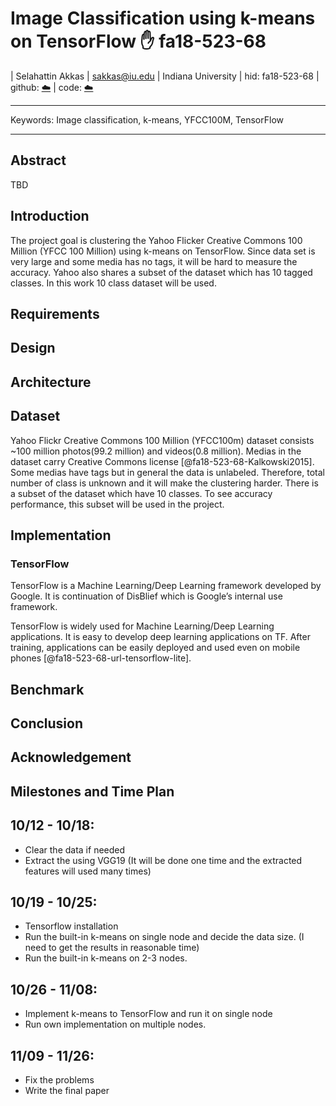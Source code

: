 # Image Classification using k-means on TensorFlow :hand: fa18-523-68

| Selahattin Akkas
| sakkas@iu.edu
| Indiana University
| hid: fa18-523-68
| github: [:cloud:](https://github.com/cloudmesh-community/fa18-523-68/blob/master/project-report/report.md)
| code: [:cloud:](TBD)

---

Keywords: Image classification, k-means, YFCC100M, TensorFlow

---

## Abstract

TBD

## Introduction


The project goal is clustering the Yahoo Flicker Creative Commons 100 Million (YFCC 100 Million) using k-means on TensorFlow. Since data set is very large and some media has no tags, it will be hard to measure the accuracy. Yahoo also shares a subset of the dataset which has 10 tagged classes. In this work 10 class dataset will be used.

## Requirements


## Design 


## Architecture


## Dataset

Yahoo Flickr Creative Commons 100 Million (YFCC100m) dataset consists ~100 million photos(99.2 million) and videos(0.8 million). Medias in the dataset carry Creative Commons license [@fa18-523-68-Kalkowski2015]. Some medias have tags but in general the data is unlabeled. Therefore, total number of class is unknown and it will make the clustering harder. There is a subset of the dataset which have 10 classes. To see accuracy performance, this subset will be used in the project.

## Implementation

### TensorFlow

TensorFlow is a Machine Learning/Deep Learning framework developed by Google. It is continuation of DisBlief which is Google’s internal use framework.

TensorFlow is widely used for Machine Learning/Deep Learning applications. It is easy to develop deep learning applications on TF. After training, applications can be easily deployed and used even on mobile phones [@fa18-523-68-url-tensorflow-lite].

## Benchmark

## Conclusion

## Acknowledgement

## Milestones and Time Plan

**10/12 - 10/18:**
--
* Clear the data if needed
* Extract the using VGG19  (It will be done one time and the extracted features will used many times) 

**10/19 - 10/25:**
--
* Tensorflow installation
* Run the  built-in k-means on single node and decide the data size. (I need to get the results in reasonable time)
* Run the built-in k-means on 2-3 nodes.

**10/26 - 11/08:**
--
* Implement k-means to TensorFlow and run it on single node
* Run own implementation on multiple nodes. 

**11/09 - 11/26:**
--
* Fix the problems
* Write the final paper

